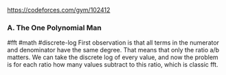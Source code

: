 https://codeforces.com/gym/102412
### A. The One Polynomial Man
#fft #math #discrete-log
First observation is that all terms in the numerator and denominator have the same degree. That means that only the ratio a/b matters. We can take the discrete log of every value, and now the problem is for each ratio how many values subtract to this ratio, which is classic fft.